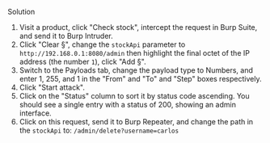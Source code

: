 Solution

1. Visit a product, click "Check stock", intercept the request in Burp Suite, and send it to Burp Intruder.
2. Click "Clear §", change the `stockApi` parameter to `http://192.168.0.1:8080/admin` then highlight the final octet of the IP address (the number `1`), click "Add §".
3. Switch to the Payloads tab, change the payload type to Numbers, and enter 1, 255, and 1 in the "From" and "To" and "Step" boxes respectively.
4. Click "Start attack".
5. Click on the "Status" column to sort it by status code ascending. You should see a single entry with a status of 200, showing an admin interface.
6. Click on this request, send it to Burp Repeater, and change the path in the `stockApi` to: `/admin/delete?username=carlos`